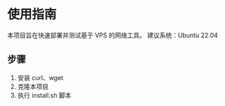 # 使用指南

本项目旨在快速部署并测试基于 VPS 的网络工具。
建议系统：Ubuntu 22.04

## 步骤

1. 安装 curl、wget
2. 克隆本项目
3. 执行 install.sh 脚本

